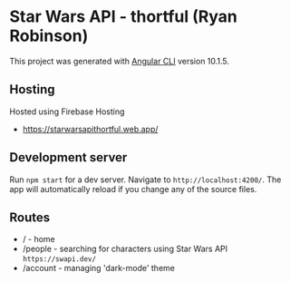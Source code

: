 # Star Wars API - thortful (Ryan Robinson)

This project was generated with [Angular CLI](https://github.com/angular/angular-cli) version 10.1.5.

## Hosting 

Hosted using Firebase Hosting
* https://starwarsapithortful.web.app/

## Development server

Run `npm start` for a dev server. Navigate to `http://localhost:4200/`. The app will automatically reload if you change any of the source files.

## Routes 

* / - home
* /people - searching for characters using Star Wars API `https://swapi.dev/` 
* /account - managing 'dark-mode' theme 
